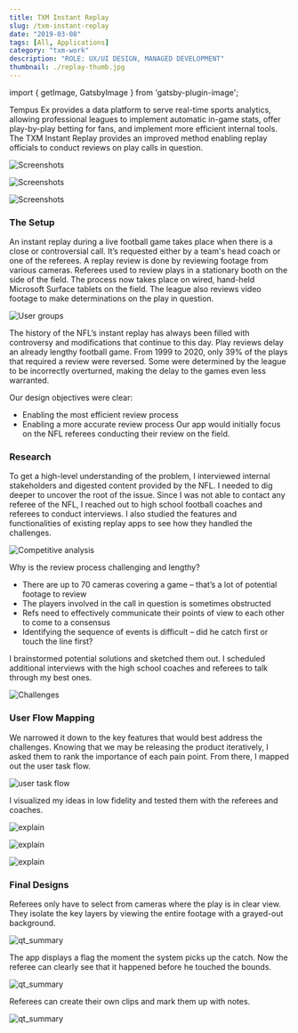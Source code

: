 ```yaml
---
title: TXM Instant Replay
slug: /txm-instant-replay
date: "2019-03-08"
tags: [All, Applications]
category: "txm-work"
description: "ROLE: UX/UI DESIGN, MANAGED DEVELOPMENT"
thumbnail: ./replay-thumb.jpg
---
```


import { getImage, GatsbyImage } from 'gatsby-plugin-image';

Tempus Ex provides a data platform to serve real-time sports analytics, allowing professional leagues to implement automatic in-game stats, offer play-by-play betting for fans, and implement more efficient internal tools. The TXM Instant Replay provides an improved method enabling replay officials to conduct reviews on play calls in question.

<div className="kg-card kg-image-card kg-width-full kg-desktop">

![Screenshots](./intro-screens.jpg)

</div>

<div className="kg-card kg-image-card kg-width-full kg-mobile">

![Screenshots](./first-vie.jpg)

</div>

<div className="kg-card kg-image-card kg-width-full kg-mobile">

![Screenshots](./first-v-2.jpg)

</div>

### The Setup

An instant replay during a live football game takes place when there is a close or controversial call. It’s requested either by a team's head coach or one of the referees. A replay review is done by reviewing footage from various cameras. Referees used to review plays in a stationary booth on the side of the field. The process now takes place on wired, hand-held Microsoft Surface tablets on the field. The league also reviews video footage to make determinations on the play in question.

<div className="kg-card kg-image-card kg-width-wide kg-desktop">

![User groups](./review-setup.jpg)

</div>

The history of the NFL’s instant replay has always been filled with controversy and modifications that continue to this day. Play reviews delay an already lengthy football game. From 1999 to 2020, only 39% of the plays that required a review were reversed. Some were determined by the league to be incorrectly overturned, making the delay to the games even less warranted.

Our design objectives were clear:

- Enabling the most efficient review process
- Enabling a more accurate review process
  Our app would initially focus on the NFL referees conducting their review on the field.

### Research

To get a high-level understanding of the problem, I interviewed internal stakeholders and digested content provided by the NFL. I needed to dig deeper to uncover the root of the issue. Since I was not able to contact any referee of the NFL, I reached out to high school football coaches and referees to conduct interviews. I also studied the features and functionalities of existing replay apps to see how they handled the challenges.

<div className="kg-card kg-image-card kg-width-full">

![Competitive analysis](./other-apps.jpg)

</div>

Why is the review process challenging and lengthy?

- There are up to 70 cameras covering a game – that’s a lot of potential footage to review
- The players involved in the call in question is sometimes obstructed
- Refs need to effectively communicate their points of view to each other to come to a consensus
- Identifying the sequence of events is difficult – did he catch first or touch the line first?

I brainstormed potential solutions and sketched them out. I scheduled additional interviews with the high school coaches and referees to talk through my best ones.

<div className="kg-card kg-image-card kg-width-wide">

![Challenges](./prob-sol.jpg)

</div>

### User Flow Mapping

We narrowed it down to the key features that would best address the challenges. Knowing that we may be releasing the product iteratively, I asked them to rank the importance of each pain point. From there, I mapped out the user task flow.

<div className="kg-card kg-image-card kg-width-wide">

![user task flow](./Task-Flow.jpg)

</div>

I visualized my ideas in low fidelity and tested them with the referees and coaches.

<div className="kg-card kg-image-card kg-width-wide kg-desktop">

![explain](./explain-docs.jpg)

</div>

<div className="kg-card kg-image-card kg-width-wide kg-mobile">

![explain](./explain-1-mobile.jpg)

</div>

<div className="kg-card kg-image-card kg-width-wide kg-mobile">

![explain](./explain-2-mobile.jpg)

</div>

### Final Designs

Referees only have to select from cameras where the play is in clear view. They isolate the key layers by viewing the entire footage with a grayed-out background.

<div className="kg-card kg-image-card kg-width-wide">

![qt_summary](./cam-select-isolate.jpg)

</div>

The app displays a flag the moment the system picks up the catch. Now the referee can clearly see that it happened before he touched the bounds.

<div className="kg-card kg-image-card kg-width-full">

![qt_summary](./sequence-tool.jpg)

</div>

Referees can create their own clips and mark them up with notes.

<div className="kg-card kg-image-card kg-width-wide">

![qt_summary](./mark-image.jpg)

</div>
